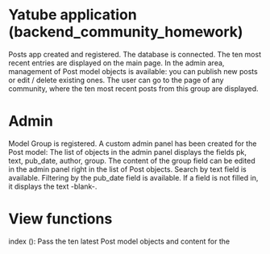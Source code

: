# Yatube application (backend_community_homework)

Posts app created and registered.
The database is connected.
The ten most recent entries are displayed on the main page.
In the admin area, management of Post model objects is available: you can publish new posts or edit / delete existing ones.
The user can go to the page of any community, where the ten most recent posts from this group are displayed.

# Admin
Model Group is registered.
A custom admin panel has been created for the Post model:
The list of objects in the admin panel displays the fields pk, text, pub_date, author, group.
The content of the group field can be edited in the admin panel right in the list of Post objects.
Search by text field is available.
Filtering by the pub_date field is available.
If a field is not filled in, it displays the text -blank-.

# View functions
index (): Pass the ten latest Post model objects and content for the <title> tag to the posts / index.html template.
group_posts (): Passes the last ten Post model objects filtered by the group field to the posts / group_list.html template, and the content for the <title> tag.

#Addresses
For the Posts app, namespace = 'post' is set.
Name = 'index' is set for the main page.
A page with posts from a specific group is available at a URL like group / <slug> /.
For a page with group posts, name = 'group_list' is set.

# Templates
Template files are stored at the project level.
Templates are broken down into logical blocks and assembled using include and extend tags.
The statics are connected to the templates.
The templates match the design:
web_hw02_community_with_text.zip
In the index.html template, the link <a href=""> all posts in the group </a> directs the user to the page of the group that the post belongs to.
The main content of the page is passed from the view functions in the context dictionary.
The content of the <title> tag is different for different pages:
for the group page: Community entries <group_name>;
for the main page: Latest updates on the site.
